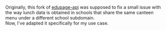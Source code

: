 Originally, this fork of [edupage-api](https://github.com/EdupageAPI/edupage-api) was supposed to fix a small issue with the way lunch data is obtained in schools that share the same canteen menu under a different school subdomain. \
Now, I've adapted it specifically for my use case.
